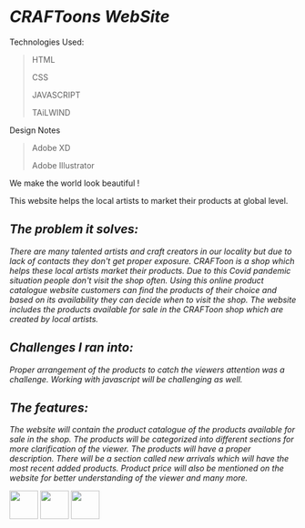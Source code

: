 # *CRAFToons WebSite*

Technologies Used:
> HTML
> 
> CSS
>
> JAVASCRIPT
>
> TAiLWIND

Design Notes
> Adobe XD
>
> Adobe Illustrator

We make the world look beautiful !

This website helps the local artists to market their products at global level.

## *The problem it solves:* 

*There are many talented artists and craft creators in our locality but due to lack of contacts they don't get proper exposure. CRAFToon is a shop which helps these local artists market their products. Due to this Covid pandemic situation people don't visit the shop often. Using this online product catalogue website customers can find the products of their choice and based on its availability they can decide when to visit the shop.
The website includes the products available for sale in the CRAFToon shop which are created by local artists.*

## *Challenges I ran into:*

*Proper arrangement of the products to catch the viewers attention was a challenge. Working with javascript will be challenging as well.*

## *The features:*

*The website will contain the product catalogue of the products available for sale in the shop. The products will be categorized into different sections for more clarification of the viewer. The products will have a proper description.
There will be a section called new arrivals which will have the most recent added products. 
Product price will also be mentioned on the website for better understanding of the viewer and many more.*


<code><a href="https:#" target="_blank"><img height="50" src="https://www.vectorlogo.zone/logos/w3_html5/w3_html5-ar21.svg"></a></code>
<code><a href="#" target="_blank"><img height="50" src="https://www.vectorlogo.zone/logos/tailwindcss/tailwindcss-ar21.svg"></a></code>
<code><a href="https://www.javascript.com/" target="_blank"><img height="50" src="https://www.vectorlogo.zone/logos/javascript/javascript-ar21.svg"></a></code>
